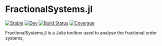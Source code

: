 # FractionalSystems.jl

[![Stable](https://img.shields.io/badge/docs-stable-blue.svg)](https://SciFracX.github.io/FractionalSystems.jl/stable)
[![Dev](https://img.shields.io/badge/docs-dev-blue.svg)](https://SciFracX.github.io/FractionalSystems.jl/dev)
[![Build Status](https://github.com/SciFracX/FractionalSystems.jl/actions/workflows/CI.yml/badge.svg?branch=main)](https://github.com/SciFracX/FractionalSystems.jl/actions/workflows/CI.yml?query=branch%3Amain)
[![Coverage](https://codecov.io/gh/SciFracX/FractionalSystems.jl/branch/main/graph/badge.svg)](https://codecov.io/gh/SciFracX/FractionalSystems.jl)

FractionalSystems.jl is a Julia toolbox used to analyse the fractional order systems, 